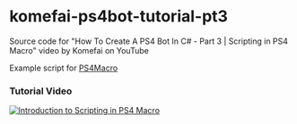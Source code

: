 # komefai-ps4bot-tutorial-pt3
Source code for "How To Create A PS4 Bot In C# - Part 3 | Scripting in PS4 Macro" video by Komefai on YouTube

Example script for [PS4Macro](https://github.com/komefai/PS4Macro)

### Tutorial Video
[![Introduction to Scripting in PS4 Macro](https://img.youtube.com/vi/daCb97rbimA/0.jpg)](https://youtu.be/daCb97rbimA "How To Create A PS4 Bot In C# - Part 3 | Scripting in PS4 Macro")
